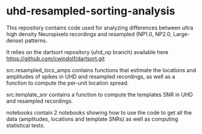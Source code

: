 # uhd-resampled-sorting-analysis
This repository contains code used for analyzing differences between ultra high density Neuropixels recordings and resampled (NP1.0, NP2.0, Large-dense) patterns.

It relies on the dartsort repository (uhd_np branch) available here https://github.com/cwindolf/dartsort.git

src.resampled_locs_amps contains functions that estimate the locations and amplitudes of spikes in UHD and resampled recordings, as well as a function to compute the per-unit location spread. 

src.template_snr contains a function to compute the templates SNR in UHD and resampled recordings.

notebooks contain 2 notebooks showing how to use the code to get all the data (amplitudes, locations and template SNRs) as well as computing statistical tests. 
